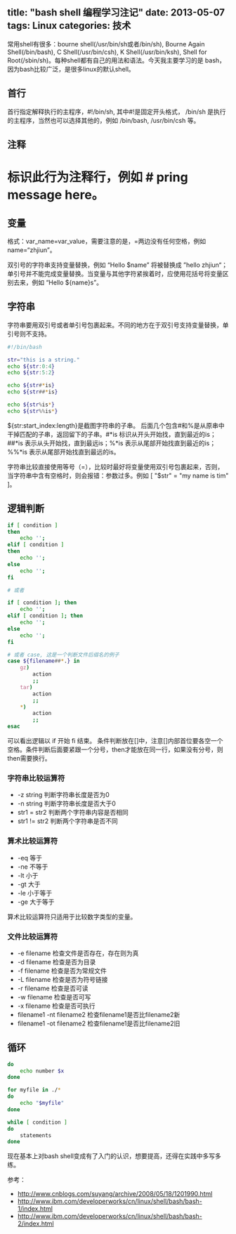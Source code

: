 title: "bash shell 编程学习注记"
date: 2013-05-07
tags: Linux
categories: 技术
---

常用shell有很多：bourne shell(/usr/bin/sh或者/bin/sh), Bourne Again Shell(/bin/bash), C Shell(/usr/bin/csh), K Shell(/usr/bin/ksh), Shell for Root(/sbin/sh)。每种shell都有自己的用法和语法。今天我主要学习的是 bash，因为bash比较广泛，是很多linux的默认shell。<!--more-->

## 首行

首行指定解释执行的主程序，#!/bin/sh, 其中#!是固定开头格式， /bin/sh 是执行的主程序，当然也可以选择其他的，例如 /bin/bash, /usr/bin/csh 等。

## 注释

# 标识此行为注释行，例如 # pring message here。

## 变量

格式：var_name=var_value，需要注意的是，=两边没有任何空格，例如 name=“zhjiun”。

双引号的字符串支持变量替换，例如 “Hello $name” 将被替换成 ”hello zhjiun“；单引号并不能完成变量替换。当变量与其他字符紧挨着时，应使用花括号将变量区别去来，例如 “Hello ${name}s”。

## 字符串

字符串要用双引号或者单引号包裹起来。不同的地方在于双引号支持变量替换，单引号则不支持。

``` bash 
#!/bin/bash

str="this is a string."
echo ${str:0:4}
echo ${str:5:2}

echo ${str#*is}
echo ${str##*is}

echo ${str%is*}
echo ${str%%is*}
```

${str:start_index:length}是截图字符串的子串。 后面几个包含#和%是从原串中干掉匹配的子串，返回留下的子串。#*is 标识从开头开始找，直到最近的is；##*is 表示从头开始找，直到最远is；%*is 表示从尾部开始找直到最近的is；%%*is 表示从尾部开始找直到最远的is。

字符串比较直接使用等号（=），比较时最好将变量使用双引号包裹起来，否则，当字符串中含有空格时，则会报错：参数过多。例如 [ "$str" = "my name is tim" ]。

## 逻辑判断

``` bash 
if [ condition ]
then
    echo '';
elif [ condition ]
then
    echo '';
else
    echo '';
fi

# 或者

if [ condition ]; then
    echo '';
elif [ condition ]; then
    echo '';
else
    echo '';
fi

# 或者 case, 这是一个判断文件后缀名的例子
case ${filename##*.} in
    gz) 
        action
        ;;
    tar)
        action
        ;;
    *)
        action
        ;;
esac
```

可以看出逻辑以 if 开始 fi 结束。 条件判断放在[]中，注意[]内部首位要各空一个空格。条件判断后面要紧跟一个分号，then才能放在同一行，如果没有分号，则then需要换行。

### 字符串比较运算符

- -z string 判断字符串长度是否为0
- -n string 判断字符串长度是否大于0
- str1 = str2 判断两个字符串内容是否相同
- str1 != str2 判断两个字符串是否不同

### 算术比较运算符

- -eq 等于
- -ne 不等于
- -lt 小于
- -gt 大于
- -le 小于等于
- -ge 大于等于

算术比较运算符只适用于比较数字类型的变量。

### 文件比较运算符

- -e filename 检查文件是否存在，存在则为真
- -d filename 检查是否为目录
- -f filename 检查是否为常规文件
- -L filename 检查是否为符号链接
- -r filename 检查是否可读
- -w filename 检查是否可写
- -x filename 检查是否可执行
- filename1 -nt filename2 检查filename1是否比filename2新
- filename1 -ot filename2 检查filename1是否比filename2旧

## 循环

``` bash for x in one two three four
do
    echo number $x
done

for myfile in ./*
do
    echo "$myfile"
done

while [ condition ]
do
    statements
done
```

现在基本上对bash shell变成有了入门的认识，想要提高，还得在实践中多写多练。

参考：

- http://www.cnblogs.com/suyang/archive/2008/05/18/1201990.html
- http://www.ibm.com/developerworks/cn/linux/shell/bash/bash-1/index.html
- http://www.ibm.com/developerworks/cn/linux/shell/bash/bash-2/index.html
